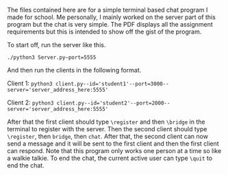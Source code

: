 The files contained here are for a simple terminal based chat program I made for school. Me personally, I mainly worked on the server part of this program but the chat is very simple. The PDF displays all the assignment requirements but this is intended to show off the gist of the program. 

To start off, run the server like this.

`./python3 Server.py–port=5555`

And then run the clients in the following format.

Client 1: `python3 client.py--id='student1'--port=3000--server='server_address_here:5555'`

Client 2: `python3 client.py--id='student2'--port=2000--server='server_address_here:5555'`


After that the first client should type `\register` and then `\bridge` in the terminal to register with the server. Then the second client should type `\register`, then `bridge`, then `chat`. After that, the second client can now send a message and it will be sent to the first client and then the first client can respond. Note that this program only works one person at a time so like a walkie talkie. To end the chat, the current active user can type `\quit` to end the chat.
